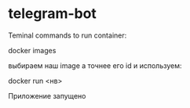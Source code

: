 # telegram-bot

Teminal commands to run container:

docker images

выбираем наш image а точнее его id и используем:

docker run <нв>

Приложение запущено
